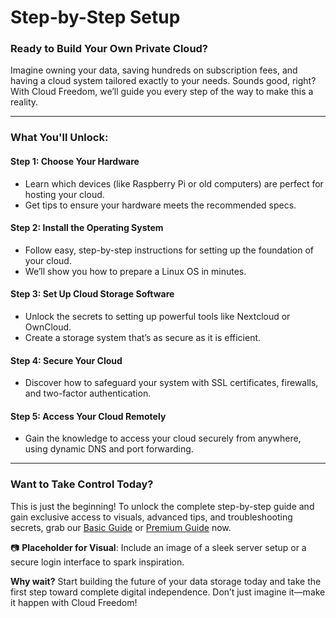 # Step-by-Step Setup

### Ready to Build Your Own Private Cloud?

Imagine owning your data, saving hundreds on subscription fees, and having a cloud system tailored exactly to your needs. Sounds good, right? With Cloud Freedom, we’ll guide you every step of the way to make this a reality.

---

### What You'll Unlock:

#### **Step 1: Choose Your Hardware**
- Learn which devices (like Raspberry Pi or old computers) are perfect for hosting your cloud.
- Get tips to ensure your hardware meets the recommended specs.

#### **Step 2: Install the Operating System**
- Follow easy, step-by-step instructions for setting up the foundation of your cloud.
- We’ll show you how to prepare a Linux OS in minutes.

#### **Step 3: Set Up Cloud Storage Software**
- Unlock the secrets to setting up powerful tools like Nextcloud or OwnCloud.
- Create a storage system that’s as secure as it is efficient.

#### **Step 4: Secure Your Cloud**
- Discover how to safeguard your system with SSL certificates, firewalls, and two-factor authentication.

#### **Step 5: Access Your Cloud Remotely**
- Gain the knowledge to access your cloud securely from anywhere, using dynamic DNS and port forwarding.

---

### Want to Take Control Today?

This is just the beginning! To unlock the complete step-by-step guide and gain exclusive access to visuals, advanced tips, and troubleshooting secrets, grab our [Basic Guide](#) or [Premium Guide](#) now.

📷 **Placeholder for Visual**: Include an image of a sleek server setup or a secure login interface to spark inspiration.

**Why wait?** Start building the future of your data storage today and take the first step toward complete digital independence. Don’t just imagine it—make it happen with Cloud Freedom!
